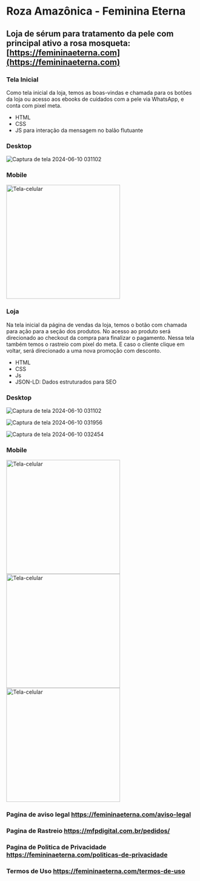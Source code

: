 # Roza Amazônica - Feminina Eterna
## Loja de sérum para tratamento da pele com principal ativo a rosa mosqueta: [https://femininaeterna.com](https://femininaeterna.com)

### Tela Inicial
Como tela inicial da loja, temos as boas-vindas e chamada para os botões da loja ou acesso aos ebooks de cuidados com a pele via WhatsApp, e conta com pixel meta.
- HTML
- CSS
- JS para interação da mensagem no balão flutuante

### Desktop
![Captura de tela 2024-06-10 031102](https://github.com/llyperosa/Feminina-Eterna/assets/171340743/ccc7cfe9-1d4a-4828-a88a-bb0c7a2eef75)

### Mobile
<img src="https://github.com/llyperosa/Feminina-Eterna/assets/171340743/3b597621-22c6-468e-84fc-9d78a56a78c8" alt="Tela-celular" width="300">

### Loja
Na tela inicial da página de vendas da loja, temos o botão com chamada para ação para a seção dos produtos. No acesso ao produto será direcionado ao checkout da compra para finalizar o pagamento. Nessa tela também temos o rastreio com pixel do meta. E caso o cliente clique em voltar, será direcionado a uma nova promoção com desconto.
- HTML
- CSS
- Js
- JSON-LD: Dados estruturados para SEO

### Desktop

![Captura de tela 2024-06-10 031102](https://github.com/llyperosa/Feminina-Eterna/assets/171340743/39f31ccb-f7ea-49cf-b7d0-09576318ee77)

![Captura de tela 2024-06-10 031956](https://github.com/llyperosa/Feminina-Eterna/assets/171340743/8d69dd91-8de4-4096-b966-add6e455afd7)

![Captura de tela 2024-06-10 032454](https://github.com/llyperosa/Feminina-Eterna/assets/171340743/3413c57e-b71d-4597-9319-79014e20f931)

### Mobile


<img src="https://github.com/llyperosa/Feminina-Eterna/assets/171340743/7b521275-e289-41d8-95b9-1887bbdc0516" alt="Tela-celular" width="300">
<img src="https://github.com/llyperosa/Feminina-Eterna/assets/171340743/f9a9da19-28da-4f2e-968d-91fc408972a6" alt="Tela-celular" width="300">
<img src="https://github.com/llyperosa/Feminina-Eterna/assets/171340743/828b4bc5-f382-4c33-8f0c-519d160325a5" alt="Tela-celular" width="300">

### Pagina de aviso legal https://femininaeterna.com/aviso-legal
### Pagina de Rastreio https://mfpdigital.com.br/pedidos/
### Pagina de Politica de Privacidade https://femininaeterna.com/politicas-de-privacidade
### Termos de Uso https://femininaeterna.com/termos-de-uso



